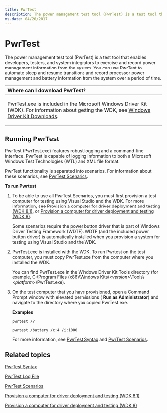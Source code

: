```yaml
---
title: PwrTest
description: The power management test tool (PwrTest) is a test tool that enables developers, testers, and system integrators to exercise and record power management information from the system.
ms.date: 04/20/2017
---
```


# PwrTest


The power management test tool (PwrTest) is a test tool that enables developers, testers, and system integrators to exercise and record power management information from the system. You can use PwrTest to automate sleep and resume transitions and record processor power management and battery information from the system over a period of time.

<table>
<colgroup>
<col width="100%" />
</colgroup>
<thead>
<tr class="header">
<th align="left">Where can I download PwrTest?</th>
</tr>
</thead>
<tbody>
<tr class="odd">
<td align="left"><p>PwrTest.exe is included in the Microsoft Windows Driver Kit (WDK). For information about getting the WDK, see <a href="/windows-hardware/drivers/download-the-wdk" data-raw-source="[Windows Driver Kit Downloads](../download-the-wdk.md)">Windows Driver Kit Downloads</a>.</p></td>
</tr>
</tbody>
</table>

 

## <span id="Running_PwrTest"></span><span id="running_pwrtest"></span><span id="RUNNING_PWRTEST"></span>Running PwrTest


PwrTest (PwrTest.exe) features robust logging and a command-line interface. PwrTest is capable of logging information to both a Microsoft Windows Test Technologies (WTL) and XML file format.

PwrTest functionality is separated into scenarios. For information about these scenarios, see [PwrTest Scenarios](pwrtest-scenarios.md).

**To run Pwrtest**

1.  To be able to use all PwrTest Scenarios, you must first provision a test computer for testing using Visual Studio and the WDK. For more information, see [Provision a computer for driver deployment and testing (WDK 8.1)](../gettingstarted/provision-a-target-computer-wdk-8-1.md), or [Provision a computer for driver deployment and testing (WDK 8)](/previous-versions/hh698272(v=vs.85)).

    Some scenarios require the power button driver that is part of Windows Driver Testing Framework (WDTF). WDTF (and the included power button driver) is automatically installed when you provision a system for testing using Visual Studio and the WDK.

2.  PwrTest.exe is installed with the WDK. To run Pwrtest on the test computer, you must copy PwrTest.exe from the computer where you installed the WDK.

    You can find PwrTest.exe in the Windows Driver Kit Tools directory (for example, C:\\Program Files (x86)\\Windows Kits\\*&lt;version&gt;*\\Tools\\*&lt;platform&gt;*\\PwrTest.exe).

3.  On the test computer that you have provisioned, open a Command Prompt window with elevated permissions ( **Run as Administrator**) and navigate to the directory where you copied PwrTest.exe.

    **Examples**

    ```
    pwrtest /? 
    ```

    ```
    pwrtest /battery /c:4 /i:1000
    ```

    For more information, see [PwrTest Syntax](pwrtest-syntax.md) and [PwrTest Scenarios](pwrtest-scenarios.md).

## <span id="related_topics"></span>Related topics


[PwrTest Syntax](pwrtest-syntax.md)

[PwrTest Log File](pwrtest-log-file.md)

[PwrTest Scenarios](pwrtest-scenarios.md)

[Provision a computer for driver deployment and testing (WDK 8.1)](../gettingstarted/provision-a-target-computer-wdk-8-1.md)

[Provision a computer for driver deployment and testing (WDK 8)](/previous-versions/hh698272(v=vs.85))

